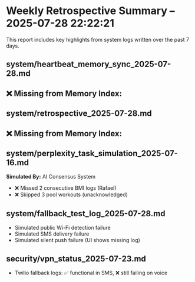 # Weekly Retrospective Summary – 2025-07-28 22:22:21

This report includes key highlights from system logs written over the past 7 days.

## system/heartbeat_memory_sync_2025-07-28.md
## ❌ Missing from Memory Index:

## system/retrospective_2025-07-28.md
## ❌ Missing from Memory Index:

## system/perplexity_task_simulation_2025-07-16.md
**Simulated By:** AI Consensus System
- ❌ Missed 2 consecutive BMI logs (Rafael)
- ❌ Skipped 3 pool workouts (unacknowledged)

## system/fallback_test_log_2025-07-28.md
- Simulated public Wi-Fi detection failure
- Simulated SMS delivery failure
- Simulated silent push failure (UI shows missing log)

## security/vpn_status_2025-07-23.md
- Twilio fallback logs: ✅ functional in SMS, ❌ still failing on voice
